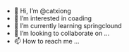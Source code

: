 - 👋 Hi, I’m @catxiong
- 👀 I’m interested in coading
- 🌱 I’m currently learning springclound
- 💞️ I’m looking to collaborate on ...
- 📫 How to reach me ...

<!---
catxiong/catxiong is a ✨ special ✨ repository because its `README.md` (this file) appears on your GitHub profile.
You can click the Preview link to take a look at your changes.
--->
